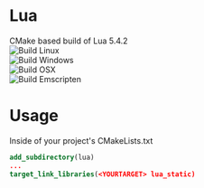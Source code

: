 # Lua
CMake based build of Lua 5.4.2  
![Build Linux](https://github.com/walterschell/Lua/workflows/Build%20Linux/badge.svg)  
![Build Windows](https://github.com/walterschell/Lua/workflows/Build%20Windows/badge.svg)  
![Build OSX](https://github.com/walterschell/Lua/workflows/Build%20OSX/badge.svg)  
![Build Emscripten](https://github.com/walterschell/Lua/workflows/Build%20Emscripten/badge.svg)  
# Usage
Inside of your project's CMakeLists.txt
```cmake
add_subdirectory(lua)
...
target_link_libraries(<YOURTARGET> lua_static)
```
